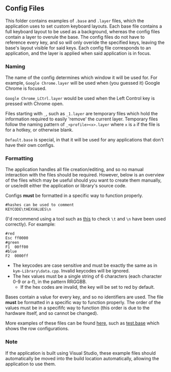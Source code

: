 ## Config Files

This folder contains examples of `.base` and `.layer` files, which the application uses to set custom keyboard layouts.
Each base file contains a full keyboard layout to be used as a background, whereas the config files contain a layer to overule the base. The config files do not have to reference every key, and so will only overide the specified keys, leaving the base's layout visible for said keys.
Each config file corresponds to an application, and the layer is applied when said application is in focus.
### Naming
 The name of the config determines which window it will be used for. For example, `Google Chrome.layer` will be used when (you guessed it) Google Chrome is focused.

 `Google Chrome_LCtrl.layer` would be used when the Left Control key is pressed with Chrome open.

 Files starting with `_`, such as `_1.layer` are temporary files which hold the information required to easily 'remove' the current layer. Temporary files follow the naming pattern of `_<profile><x>.layer` where `x` is `a` if the file is for a hotkey, or otherwise blank.

`Default.base` is special, in that it will be used for any applications that don't have their own configs.

### Formatting

The application handles all file creation/editing, and so no manual interaction with the files should be required. However, below is an overview of the files which may be useful should you want to create them manually, or use/edit either the application or library's source code.

Configs **must** be formatted in a specific way to function properly.
```
#hashes can be used to comment
KEYCODE\tHEXVALUES\n
```
(I'd recommend using a tool such as [this](https://onlinestringtools.com/escape-string) to check `\t` and `\n` have been used correctly).
For example:
```
#red
Esc ff0000
#green
F1	00ff00
#blue
F2	0000ff
```
- The keycodes are case sensitive and must be exactly the same as in `kym-Library\data.cpp`. Invalid keycodes will be ignored.
- The hex values must be a single string of 6 characters (each character 0-9 or a-f), in the pattern RRGGBB.
	- If the hex codes are invalid, the key will be set to red by default.

Bases contain a value for every key, and so no identifiers are used. The file **must** be formatted in a specific way to function properly. The order of the values must be in a specififc way to function (this order is due to the hardware itself, and so cannot be changed).

More examples of these files can be found [here](https://github.com/Razzula/keymeleon/tree/b33e9231d6031c331e52dc89960bd35050ec1721), such as [test.base](https://github.com/Razzula/keymeleon/blob/b33e9231d6031c331e52dc89960bd35050ec1721/keymeleon-console/test.base) which shows the row configurations.

### Note
If the application is built using Visual Studio, these example files should automatically be moved into the build location automatically, allowing the application to use them.